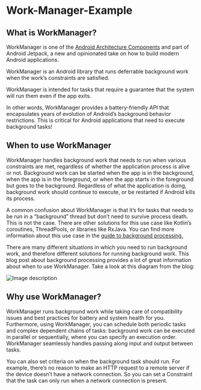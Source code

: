 # Work-Manager-Example

## What is WorkManager?

WorkManager is one of the [Android Architecture Components](https://developer.android.com/topic/libraries/architecture/) and part of Android Jetpack,
a new and opinionated take on how to build modern Android applications.

WorkManager is an Android library that runs deferrable background work when the work’s constraints are satisfied.

WorkManager is intended for tasks that require a guarantee that the system will run them even if the app exits.

In other words, WorkManager provides a battery-friendly API that encapsulates years of evolution of 
Android’s background behavior restrictions. 
This is critical for Android applications that need to execute background tasks!

## When to use WorkManager

WorkManager handles background work that needs to run when various constraints are met, 
regardless of whether the application process is alive or not. 
Background work can be started when the app is in the background,
when the app is in the foreground, or when the app starts in the foreground but goes to the background.
Regardless of what the application is doing, background work should continue to execute,
or be restarted if Android kills its process.

A common confusion about WorkManager is that it’s for tasks that needs to be run in a 
“background” thread but don’t need to survive process death. This is not the case. There are other
solutions for this use case like Kotlin’s coroutines, ThreadPools, or libraries like RxJava. 
You can find more information about this use case in the [guide to background processing.](https://developer.android.com/guide/background/)

There are many different situations in which you need to run background work,
and therefore different solutions for running background work. 
This blog post about background processing provides a lot of great information about when to use WorkManager.
Take a look at this diagram from the blog:

![Image description](https://miro.medium.com/max/960/1*K-jWMXQbAK98EdkuuaZCFg.png)

## Why use WorkManager?

WorkManager runs background work while taking care of compatibility issues and best practices
for battery and system health for you.
Furthermore, using WorkManager, you can schedule both periodic tasks and complex dependent 
chains of tasks: background work can be executed in parallel or sequentially,
where you can specify an execution order. WorkManager seamlessly handles passing along input and output between tasks.

You can also set criteria on when the background task should run. For example, 
there’s no reason to make an HTTP request to a remote server if the device doesn’t have a network connection. 
So you can set a Constraint that the task can only run when a network connection is present.

